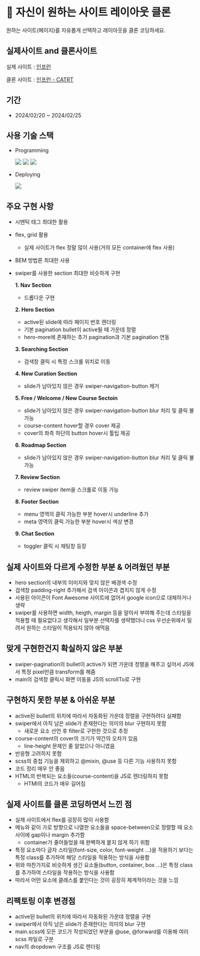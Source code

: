 # 👀 자신이 원하는 사이트 레이아웃 클론

원하는 사이트(페이지)를 자유롭게 선택하고 레이아웃을 클론 코딩하세요.

## 실제사이트 and 클론사이트

실제 사이트 : [인프런](https://www.inflearn.com/)

클론 사이트 : [인프런 - CATRT](https://main--calm-starburst-03b82b.netlify.app/)

## 기간

- 2024/02/20 ~ 2024/02/25

## 사용 기술 스택

- Programming

  <img src="https://img.shields.io/badge/HTML5-E34F26?style=for-the-badge&logo=HTML5&logoColor=white"> <img src="https://img.shields.io/badge/SCSS-CC6699?style=for-the-badge&logo=SASS&logoColor=white"> <img src="https://img.shields.io/badge/JAVASCRIPT-F7DF1E?style=for-the-badge&logo=JAVASCRIPT&logoColor=white">

- Deploying

  <img src="https://img.shields.io/badge/NETLIFY-00C7B7?style=for-the-badge&logo=NETLIFY&logoColor=white">

## 주요 구현 사항

- 시멘틱 태그 최대한 활용
- flex, grid 활용
  - 실제 사이트가 flex 정말 많이 사용(거의 모든 container에 flex 사용)
- BEM 방법론 최대한 사용
- swiper를 사용한 section 최대한 비슷하게 구현

  **1. Nav Section**
    - 드롭다운 구현

  **2. Hero Section**
    - active된 slide에 따라 페이지 번호 렌더링
    - 기본 pagination bullet이 active될 때 가운데 정렬
    - hero-more에 존재하는 추가 pagination과 기본 pagination 연동

  **3. Searching Section**
    - 검색창 클릭 시 특정 스크롤 위치로 이동

  **4. New Curation Section**
    - slide가 남아있지 않은 경우 swiper-navigation-button 제거

  **5. Free / Welcome / New Course Sectoin**
    - slide가 남아있지 않은 경우 swiper-navigation-button blur 처리 및 클릭 불가능
    - course-content hover할 경우 cover 제공
    - cover의 좌측 하단의 button hover시 툴팁 제공

  **6. Roadmap Section**
    - slide가 남아있지 않은 경우 swiper-navigation-button blur 처리 및 클릭 불가능

  **7. Review Section**
    - review swiper item을 스크롤로 이동 가능

  **8. Footer Section**
    - menu 영역의 클릭 가능한 부분 hover시 underline 추가
    - meta 영역의 클릭 가능한 부분 hover시 색상 변경

  **9. Chat Section**
    - toggler 클릭 시 채팅창 등장

## 실제 사이트와 다르게 수정한 부분 & 어려웠던 부분

- hero section의 내부의 이미지와 맞지 않은 배경색 수정
- 검색창 padding-right 추가해서 검색 아이콘과 겹치지 않게 수정
- 사용된 아이콘이 Font Awesome 사이트에 없어서 google icon으로 대체하거나 생략
- swiper를 사용하면 width, heigth, margin 등을 알아서 부여해 주는데 스타일을 적용할 때 필요없다고 생각해서 일부분 선택자를 생략했더니 css 우선순위에서 밀려서 원하는 스타일이 적용되지 않아 애먹음

## 맞게 구현한건지 확실하지 않은 부분
- swiper-pagination의 bullet이 active가 되면 가운데 정렬을 해주고 싶어서 JS에서 특정 pixel만큼 transform를 해줌
- main의 검색창 클릭시 화면 이동을 JS의 scrollTo로 구현

## 구현하지 못한 부분 & 아쉬운 부분

- active된 bullet의 위치에 따라서 자동화된 가운데 정렬을 구현하려다 실패함
- swiper에서 아직 남은 slide가 존재한다는 의미의 blur 구현하지 못함
  - 새로운 요소 선언 후 filter로 구현한 것으로 추정
- course-content의 cover의 크기가 약간의 오차가 있음
  - line-height 문제인 줄 알았으나 아니였음
- 반응형 고려하지 못함
- scss의 중첩 기능을 제외하고 @mixin, @use 등 다른 기능 사용하지 못함
- 코드 정리 매우 안 좋음
- HTML의 반복되는 요소들(course-content)을 JS로 렌더링하지 못함
  - HTMl의 코드가 매우 길어짐

## 실제 사이트를 클론 코딩하면서 느낀 점

- 실제 사이트에서 flex를 굉장히 많이 사용함
- 메뉴와 같이 가로 방향으로 나열한 요소들을 space-between으로 정렬할 때 요소 사이에 gap이나 margin 추가함
  - container가 줄어들었을 때 완벽하게 붙지 않게 하기 위함
- 특정 요소마다 글자 스타일(font-size, color, font-weight ...)을 적용하기 보다는 특정 class를 추가하여 해당 스타일을 적용하는 방식을 사용함
- 위와 마찬가지로 비슷하게 생긴 요소들(button, container, box ...)은 특정 class를 추가하여 스타일을 작용하는 방식을 사용함
- 따라서 어떤 요소에 클래스를 붙인다는 것이 굉장히 체계적이라는 것을 느낌

## 리팩토링 이후 변경점

- active된 bullet의 위치에 따라서 자동화된 가운데 정렬을 구현
- swiper에서 아직 남은 slide가 존재한다는 의미의 blur 구현
- main.scss에 모든 코드가 작성되었던 부분을 @use, @forward를 이용해 여러 scss 파일로 구분
- nav의 dropdown 구조를 JS로 렌더링